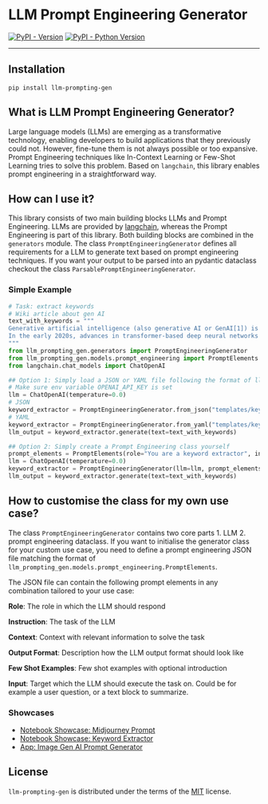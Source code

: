 # LLM Prompt Engineering Generator

[![PyPI - Version](https://img.shields.io/pypi/v/llm-prompting-gen.svg)](https://pypi.org/project/llm-prompting-gen)
[![PyPI - Python Version](https://img.shields.io/pypi/pyversions/llm-prompting-gen.svg)](https://pypi.org/project/llm-prompting-gen)

-----


## Installation

```console
pip install llm-prompting-gen
```

## What is LLM Prompt Engineering Generator?
Large language models (LLMs) are emerging as a transformative technology, enabling developers to build applications that they previously could not. However, fine-tune them is not always possible or too expansive. Prompt Engineering techniques like In-Context Learning or Few-Shot Learning tries to solve this problem. Based on `langchain`, this library enables prompt engineering in a straightforward way. 

## How can I use it?
This library consists of two main building blocks LLMs and Prompt Engineering. LLMs are provided by [langchain](https://github.com/langchain-ai/langchain), whereas the Prompt Engineering is part of this library. 
Both building blocks are combined in the `generators` module. The class `PromptEngineeringGenerator` defines all requirements for a LLM to generate text based on prompt engineering techniques. If you want your output to be parsed into an pydantic dataclass checkout the class `ParsablePromptEngineeringGenerator`. 

### Simple Example
```python
# Task: extract keywords
# Wiki article about gen AI
text_with_keywords = """
Generative artificial intelligence (also generative AI or GenAI[1]) is artificial intelligence capable of generating text, images, or other media, using generative models.[2][3][4] Generative AI models learn the patterns and structure of their input training data and then generate new data that has similar characteristics.
In the early 2020s, advances in transformer-based deep neural networks enabled a number of generative AI systems notable for accepting natural language prompts as input. These include large language model chatbots such as ChatGPT, Bing Chat, Bard, and LLaMA, and text-to-image artificial intelligence art systems such as Stable Diffusion, Midjourney, and DALL-E.
"""
from llm_prompting_gen.generators import PromptEngineeringGenerator
from llm_prompting_gen.models.prompt_engineering import PromptElements
from langchain.chat_models import ChatOpenAI

## Option 1: Simply load a JSON or YAML file following the format of llm_prompting_gen.models.prompt_engineering.PromptElements
# Make sure env variable OPENAI_API_KEY is set
llm = ChatOpenAI(temperature=0.0)
# JSON 
keyword_extractor = PromptEngineeringGenerator.from_json("templates/keyword_extractor.json", llm=llm)
# YAML
keyword_extractor = PromptEngineeringGenerator.from_yaml("templates/keyword_extractor.yaml", llm=llm)
llm_output = keyword_extractor.generate(text=text_with_keywords)

## Option 2: Simply create a Prompt Engineering class yourself
prompt_elements = PromptElements(role="You are a keyword extractor", instruction="Extract the keyword from the text delimited by '''", input="'''{text}'''")
llm = ChatOpenAI(temperature=0.0)
keyword_extractor = PromptEngineeringGenerator(llm=llm, prompt_elements=prompt_elements)
llm_output = keyword_extractor.generate(text=text_with_keywords)
```

## How to customise the class for my own use case?
The class `PromptEngineeringGenerator` contains two core parts 1. LLM 2. prompt engineering dataclass. If you want to initialise the generator class for your custom use case, you need to define a prompt engineering JSON file matching the format of `llm_prompting_gen.models.prompt_engineering.PromptElements`.

The JSON file can contain the following prompt elements in any combination tailored to your use case:

**Role**:
The role in which the LLM should respond

**Instruction**:
The task of the LLM

**Context**:
Context with relevant information to solve the task

**Output Format**:
Description how the LLM output format should look like

**Few Shot Examples**:
Few shot examples with optional introduction

**Input**:
Target which the LLM should execute the task on. Could be for example a user question, or a text block to summarize.


### Showcases
* [Notebook Showcase: Midjourney Prompt](https://github.com/FloTeu/llm-prompt-engineering-generator/blob/main/notebooks/few_shot_shirt_design_image_prompts.ipynb)
* [Notebook Showcase: Keyword Extractor](https://github.com/FloTeu/llm-prompt-engineering-generator/blob/main/notebooks/keyword_extractor.ipynb)
* [App: Image Gen AI Prompt Generator](https://image-gen-ai-app.streamlit.app/)


## License
`llm-prompting-gen` is distributed under the terms of the [MIT](https://spdx.org/licenses/MIT.html) license.
